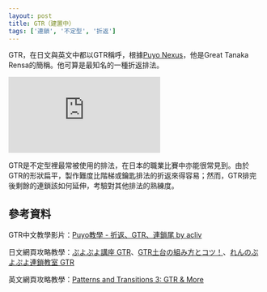 ```yaml
---
layout: post
title: GTR（建置中）
tags: ['連鎖', '不定型', '折返']
---
```


GTR，在日文與英文中都以GTR稱呼，根據[Puyo Nexus](https://puyonexus.com/wiki/Patterns_and_Transitions_3:_GTR_%26_More)，他是Great Tanaka Rensa的簡稱。他可算是最知名的一種折返排法。

![Puyo Nexus GTR](http://www.puyonexus.com/chainsim/chainimage.php?w=6&h=12&chain=740000774000443000)

GTR是不定型裡最常被使用的排法，在日本的職業比賽中亦能很常見到。由於GTR的形狀扁平，製作難度比階梯或鑰匙排法的折返來得容易；然而，GTR排完後剩餘的連鎖該如何延伸，考驗對其他排法的熟練度。 

## 參考資料

GTR中文教學影片：[Puyo教學 - 折返、GTR、連鎖尾 by acliv](https://www.youtube.com/watch?v=VvUC88qDAFg)

日文網頁攻略教學：[ぷよぷよ講座  GTR](http://alg-d.com/game/puyo/chain5.html)、[GTR土台の組み方とコツ！](https://jiyu-cho.com/puyopuyo-gtr)、[れんのぷよぷよ連鎖教室 GTR](http://ren-channnel.com/gtr/)

英文網頁攻略教學：[Patterns and Transitions 3: GTR & More](https://puyonexus.com/wiki/Patterns_and_Transitions_3:_GTR_%26_More)
